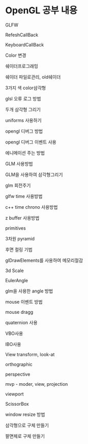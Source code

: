 # OpenGL 공부 내용

GLFW

RefeshCallBack

KeyboardCallBack 

Color 변경 

쉐이더프로그래밍 

쉐이더 파일로관리, old쉐이더 

3가지 색 color삼각형 

glsl 오류 로그 방법

두개 삼각형 그리기

uniforms 사용하기

opengl 디버그 방법

opengl  디버그 이벤트 사용

에니메이션 주는 방법

GLM 사용방법

GLM을 사용하여 삼각형그리기

glm 회전주기

glfw time 사용방법

c++ time chrono 사용방법

z buffer 사용방법

primitives

3차원 pyramid

후면 컬링 기법

glDrawElements를 사용하여 메모리절감

3d Scale

EulerAngle

glm을 사용한 angle 방법

mouse 이벤트 방법

mouse dragg

quaternion 사용

VBO사용

IBO사용

View transform, look-at

orthographic

perspective

mvp - moder, view, projection

viewport

ScissorBox

window resize 방법

삼각형으로 구체 만들기

팔면체로 구체 만들기
